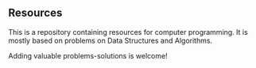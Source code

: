## Resources
This is a repository containing resources for computer programming. It is mostly based on problems on Data Structures and Algorithms.

Adding valuable problems-solutions is welcome!
